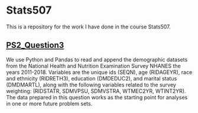 # Stats507

This is a repository for the work I have done in the course Stats507.

## [PS2_Question3](https://github.com/yuruic/Stats507/blob/ps4/PS2_Question3.ipynb)
We use Python and Pandas to read and append the demographic datasets from the National Health and Nutrition Examination Survey NHANES the years 2011-2018.
Variables are the unique ids (SEQN), age (RIDAGEYR), race and ethnicity (RIDRETH3), education (DMDEDUC2), and marital status (DMDMARTL), along with the 
following variables related to the survey weighting: (RIDSTATR, SDMVPSU, SDMVSTRA, WTMEC2YR, WTINT2YR). The data prepared in this question works as the 
starting point for analyses in one or more future problem sets. 
